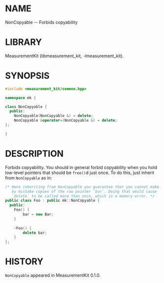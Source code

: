 # NAME
NonCopyable -- Forbids copyability

# LIBRARY
MeasurementKit (libmeasurement_kit, -lmeasurement_kit).

# SYNOPSIS
```C++
#include <measurement_kit/common.hpp>

namespace mk {

class NonCopyable {
  public:
    NonCopyable(NonCopyable &) = delete;
    NonCopyable &operator=(NonCopyable &) = delete;
};

}
```

# DESCRIPTION

Forbids copyability. You should in general
forbid copyability when you hold low-level pointers that should
be `free()`d just once. To do this, just inherit from
`NonCopyable` as in:

```C++
/* Here inheriting from NonCopyable you guarantee that you cannot make
   by mistake copies of the raw pointer `bar`. Doing that would cause
   `delete` to be called more than once, which is a memory error. */
public class Foo : public mk::NonCopyable {
  public:
    Foo() {
        bar = new Bar;
    }
    
    ~Foo() {
        delete bar;
    }
};
```


# HISTORY

`NonCopyable` appeared in MeasurementKit 0.1.0.

